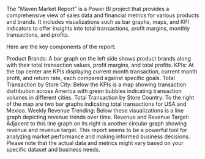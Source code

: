 The “Maven Market Report” is a Power BI project that provides a comprehensive view of sales data and financial metrics for various products and brands. It includes visualizations such as bar graphs, maps, and KPI indicators to offer insights into total transactions, profit margins, monthly transactions, and profits.

Here are the key components of the report:

Product Brands: A bar graph on the left side shows product brands along with their total transaction values, profit margins, and total profits.
KPIs: At the top center are KPIs displaying current month transaction, current month profit, and return rate, each compared against specific goals.
Total Transaction by Store City: Below the KPIs is a map showing transaction distribution across America with green bubbles indicating transaction volumes in different cities.
Total Transaction by Store Country: To the right of the map are two bar graphs indicating total transactions for USA and Mexico.
Weekly Revenue Trending: Below these visualizations is a line graph depicting revenue trends over time.
Revenue and Revenue Target: Adjacent to this line graph on its right is another circular graph showing revenue and revenue target.
This report seems to be a powerful tool for analyzing market performance and making informed business decisions. Please note that the actual data and metrics might vary based on your specific dataset and business needs.
